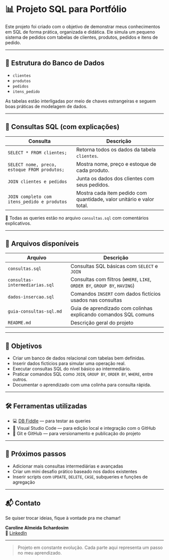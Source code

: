 # 📊 Projeto SQL para Portfólio

Este projeto foi criado com o objetivo de demonstrar meus conhecimentos em SQL de forma prática, organizada e didática. Ele simula um pequeno sistema de pedidos com tabelas de clientes, produtos, pedidos e itens de pedido.

---

## 📁 Estrutura do Banco de Dados

- `clientes`
- `produtos`
- `pedidos`
- `itens_pedido`

As tabelas estão interligadas por meio de chaves estrangeiras e seguem boas práticas de modelagem de dados.

---

## 🧪 Consultas SQL (com explicações)

| Consulta | Descrição                                                                 |
|----------|---------------------------------------------------------------------------|
| `SELECT * FROM clientes;` | Retorna todos os dados da tabela `clientes`. |
| `SELECT nome, preco, estoque FROM produtos;` | Mostra nome, preço e estoque de cada produto. |
| `JOIN clientes e pedidos` | Junta os dados dos clientes com seus pedidos. |
| `JOIN completo com itens_pedido e produtos` | Mostra cada item pedido com quantidade, valor unitário e valor total. |

📎 Todas as queries estão no arquivo `consultas.sql` com comentários explicativos.

---

## 📄 Arquivos disponíveis

| Arquivo                      | Descrição                                                                 |
|-----------------------------|---------------------------------------------------------------------------|
| `consultas.sql`             | Consultas SQL básicas com `SELECT` e `JOIN`                               |
| `consultas-intermediarias.sql` | Consultas com filtros (`WHERE`, `LIKE`, `ORDER BY`, `GROUP BY`, `HAVING`) |
| `dados-insercao.sql`        | Comandos `INSERT` com dados fictícios usados nas consultas                |
| `guia-consultas-sql.md`     | Guia de aprendizado com colinhas explicando comandos SQL comuns           |
| `README.md`                 | Descrição geral do projeto                                                |

---

## 🧠 Objetivos

- Criar um banco de dados relacional com tabelas bem definidas.
- Inserir dados fictícios para simular uma operação real.
- Executar consultas SQL do nível básico ao intermediário.
- Praticar comandos SQL como `JOIN`, `GROUP BY`, `ORDER BY`, `WHERE`, entre outros.
- Documentar o aprendizado com uma colinha para consulta rápida.

---

## 🛠️ Ferramentas utilizadas

- 💻 [DB Fiddle](https://www.db-fiddle.com/) — para testar as queries
- 📝 Visual Studio Code — para edição local e integração com o GitHub
- 🔗 Git e GitHub — para versionamento e publicação do projeto

---

## 🔮 Próximos passos

- Adicionar mais consultas intermediárias e avançadas
- Criar um mini desafio prático baseado nos dados existentes
- Inserir scripts com `UPDATE`, `DELETE`, `CASE`, subqueries e funções de agregação

---

## 📬 Contato

Se quiser trocar ideias, fique à vontade pra me chamar!

**Caroline Almeida Schardosim**  
🔗 [LinkedIn](https://www.linkedin.com/in/carolineschardosim)

---

> Projeto em constante evolução. Cada parte aqui representa um passo no meu aprendizado.

